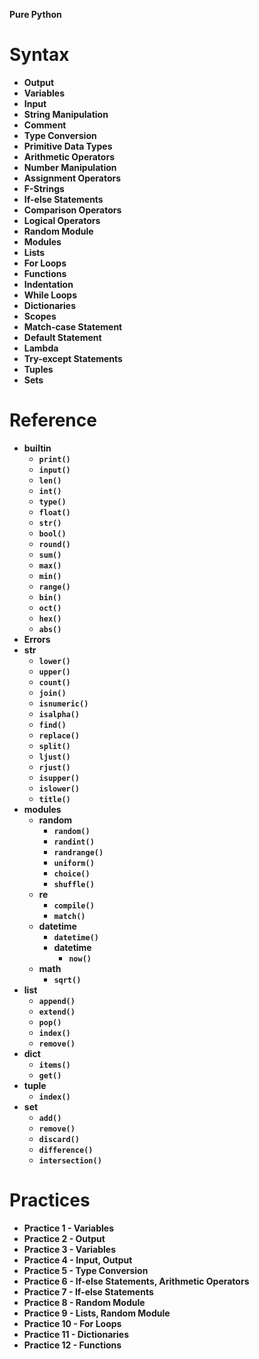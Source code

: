 **Pure Python**

# Syntax

- **Output**
- **Variables**
- **Input**
- **String Manipulation**
- **Comment**
- **Type Conversion**
- **Primitive Data Types**
- **Arithmetic Operators**
- **Number Manipulation**
- **Assignment Operators**
- **F-Strings**
- **If-else Statements**
- **Comparison Operators**
- **Logical Operators**
- **Random Module**
- **Modules**
- **Lists**
- **For Loops**
- **Functions**
- **Indentation**
- **While Loops**
- **Dictionaries**
- **Scopes**
- **Match-case Statement**
- **Default Statement**
- **Lambda**
- **Try-except Statements**
- **Tuples**
- **Sets**

# Reference

- **builtin**
  - **`print()`**
  - **`input()`**
  - **`len()`**
  - **`int()`**
  - **`type()`**
  - **`float()`**
  - **`str()`**
  - **`bool()`**
  - **`round()`**
  - **`sum()`**
  - **`max()`**
  - **`min()`**
  - **`range()`**
  - **`bin()`**
  - **`oct()`**
  - **`hex()`**
  - **`abs()`**
- **Errors**
- **str**
  - **`lower()`**
  - **`upper()`**
  - **`count()`**
  - **`join()`**
  - **`isnumeric()`**
  - **`isalpha()`**
  - **`find()`**
  - **`replace()`**
  - **`split()`**
  - **`ljust()`**
  - **`rjust()`**
  - **`isupper()`**
  - **`islower()`**
  - **`title()`**
- **modules**
  - **random**
    - **`random()`**
    - **`randint()`**
    - **`randrange()`**
    - **`uniform()`**
    - **`choice()`**
    - **`shuffle()`**
  - **re**
    - **`compile()`**
    - **`match()`**
  - **datetime**
    - **`datetime()`**
    - **datetime**
      - **`now()`**
  - **math**
    - **`sqrt()`**
- **list**
  - **`append()`**
  - **`extend()`**
  - **`pop()`**
  - **`index()`**
  - **`remove()`**
- **dict**
  - **`items()`**
  - **`get()`**
- **tuple**
  - **`index()`**
- **set**
  - **`add()`**
  - **`remove()`**
  - **`discard()`**
  - **`difference()`**
  - **`intersection()`**

# Practices

- **Practice 1 - Variables**
- **Practice 2 - Output**
- **Practice 3 - Variables**
- **Practice 4 - Input, Output**
- **Practice 5 - Type Conversion**
- **Practice 6 - If-else Statements, Arithmetic Operators**
- **Practice 7 - If-else Statements**
- **Practice 8 - Random Module**
- **Practice 9 - Lists, Random Module**
- **Practice 10 - For Loops**
- **Practice 11 - Dictionaries**
- **Practice 12 - Functions**

